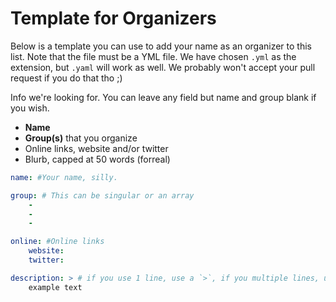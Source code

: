 # Template for Organizers

Below is a template you can use to add your name as an organizer to this list. Note that the file must be a YML file. We have chosen `.yml` as the extension, but `.yaml` will work as well. We probably won't accept your pull request if you do that tho ;)

Info we're looking for. You can leave any field but name and group blank if you wish.

- **Name**
- **Group(s)** that you organize
- Online links, website and/or twitter
- Blurb, capped at 50 words (forreal)

````yaml
name: #Your name, silly.

group: # This can be singular or an array
    - 
    - 
    - 

online: #Online links
    website: 
    twitter:  

description: > # if you use 1 line, use a `>`, if you multiple lines, use a `|` here, then ensure that you indent! good yaml syntax.
    example text
````
